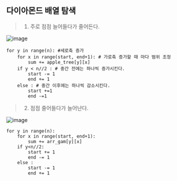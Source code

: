 ## 다이아몬드 배열 탐색 

> 1. 주로 점점 늘어들다가 줄어든다.
     
![image](https://user-images.githubusercontent.com/63600953/120328783-2319d080-c326-11eb-8666-b3831adb9155.png)

````
for y in range(n): #세로축 증가
    for x in range(start, end+1): # 가로축 증가할 때 마다 범위 조정
        sum += apple_tree[y][x]
    if y < n//2 : # 중간 전에는 하나씩 증가시킨다.
        start -= 1
        end += 1
    else : # 중간 이후에는 하나씩 감소시킨다.
        start +=1
        end -=1
````

> 2. 점점 줄어들다가 늘어난다. 

![image](https://user-images.githubusercontent.com/63600953/120329139-8441a400-c326-11eb-91e0-76478ff7ddd0.png)
````
for y in range(n):
    for x in range(start, end+1):
        sum += arr_gam[y][x]
    if y<n//2:
        start += 1
        end -= 1
    else :
        start -= 1
        end += 1
````
